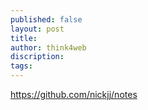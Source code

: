 ```yaml
---
published: false
layout: post
title: 
author: think4web
discription:
tags: 
---
```



https://github.com/nickjj/notes
